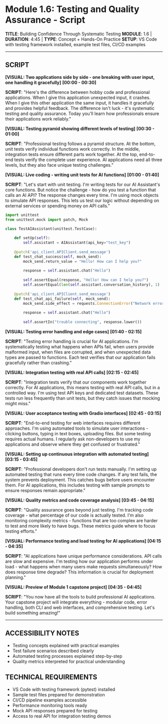 # Module 1.6: Testing and Quality Assurance - Script

**TITLE**: Building Confidence Through Systematic Testing
**MODULE**: 1.6 | **DURATION**: 4:45 | **TYPE**: Concept + Hands-On Practice
**SETUP**: VS Code with testing framework installed, example test files, CI/CD examples

---

## SCRIPT

**[VISUAL: Two applications side by side - one breaking with user input, one handling it gracefully]**
**[00:00 - 00:30]**

**SCRIPT**: "Here's the difference between hobby code and professional applications. When I give this application unexpected input, it crashes. When I give this other application the same input, it handles it gracefully and provides helpful feedback. The difference isn't luck - it's systematic testing and quality assurance. Today you'll learn how professionals ensure their applications work reliably."

**[VISUAL: Testing pyramid showing different levels of testing]**
**[00:30 - 01:00]**

**SCRIPT**: "Professional testing follows a pyramid structure. At the bottom, unit tests verify individual functions work correctly. In the middle, integration tests ensure different parts work together. At the top, end-to-end tests verify the complete user experience. AI applications need all three levels, but they also face unique testing challenges."

**[VISUAL: Live coding - writing unit tests for AI functions]**
**[01:00 - 01:40]**

**SCRIPT**: "Let's start with unit testing. I'm writing tests for our AI Assistant's core functions. But notice the challenge - how do you test a function that calls an AI API? The response changes every time. I'm using mock objects to simulate API responses. This lets us test our logic without depending on external services or spending money on API calls."

```python
import unittest
from unittest.mock import patch, Mock

class TestAIAssistant(unittest.TestCase):
    
    def setUp(self):
        self.assistant = AIAssistant(api_key="test_key")
    
    @patch('api_client.APIClient.send_message')
    def test_chat_success(self, mock_send):
        mock_send.return_value = "Hello! How can I help you?"
        
        response = self.assistant.chat("Hello")
        
        self.assertEqual(response, "Hello! How can I help you?")
        self.assertEqual(len(self.assistant.conversation_history), 1)
    
    @patch('api_client.APIClient.send_message')
    def test_chat_api_failure(self, mock_send):
        mock_send.side_effect = requests.ConnectionError("Network error")
        
        response = self.assistant.chat("Hello")
        
        self.assertIn("trouble connecting", response.lower())
```

**[VISUAL: Testing error handling and edge cases]**
**[01:40 - 02:15]**

**SCRIPT**: "Testing error handling is crucial for AI applications. I'm systematically testing what happens when APIs fail, when users provide malformed input, when files are corrupted, and when unexpected data types are passed to functions. Each test verifies that our application fails gracefully rather than crashing."

**[VISUAL: Integration testing with real API calls]**
**[02:15 - 02:45]**

**SCRIPT**: "Integration tests verify that our components work together correctly. For AI applications, this means testing with real API calls, but in a controlled way. I'm using test API keys and dedicated test datasets. These tests run less frequently than unit tests, but they catch issues that mocking might miss."

**[VISUAL: User acceptance testing with Gradio interfaces]**
**[02:45 - 03:15]**

**SCRIPT**: "End-to-end testing for web interfaces requires different approaches. I'm using automated tools to simulate user interactions - clicking buttons, typing in text boxes, uploading files. But some testing requires actual humans. I regularly ask non-developers to use my applications and observe where they get confused or frustrated."

**[VISUAL: Setting up continuous integration with automated testing]**
**[03:15 - 03:45]**

**SCRIPT**: "Professional developers don't run tests manually. I'm setting up automated testing that runs every time code changes. If any test fails, the system prevents deployment. This catches bugs before users encounter them. For AI applications, this includes testing with sample prompts to ensure responses remain appropriate."

**[VISUAL: Quality metrics and code coverage analysis]**
**[03:45 - 04:15]**

**SCRIPT**: "Quality assurance goes beyond just testing. I'm tracking code coverage - what percentage of our code is actually tested. I'm also monitoring complexity metrics - functions that are too complex are harder to test and more likely to have bugs. These metrics guide where to focus testing efforts."

**[VISUAL: Performance testing and load testing for AI applications]**
**[04:15 - 04:35]**

**SCRIPT**: "AI applications have unique performance considerations. API calls are slow and expensive. I'm testing how our application performs under load - what happens when many users make requests simultaneously? How does response time degrade? This information is crucial for deployment planning."

**[VISUAL: Preview of Module 1 capstone project]**
**[04:35 - 04:45]**

**SCRIPT**: "You now have all the tools to build professional AI applications. Your capstone project will integrate everything - modular code, error handling, both CLI and web interfaces, and comprehensive testing. Let's build something amazing!"

---

## ACCESSIBILITY NOTES
- Testing concepts explained with practical examples
- Test failure scenarios described clearly
- Automated testing processes explained step-by-step
- Quality metrics interpreted for practical understanding

## TECHNICAL REQUIREMENTS
- VS Code with testing framework (pytest) installed
- Sample test files prepared for demonstration
- CI/CD pipeline examples accessible
- Performance monitoring tools ready
- Mock API responses prepared for testing
- Access to real API for integration testing demos
